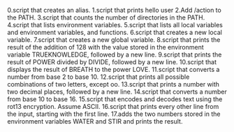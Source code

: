 0.script that creates an alias.
1.script that prints hello user
2.Add /action to the PATH.
3.script that counts the number of directories in the PATH.
4.script that lists environment variables.
5.script that lists all local variables and environment variables, and functions.
6.script that creates a new local variable.
7.script that creates a new global variable.
8.script that prints the result of the addition of 128 with the value stored in the environment variable TRUEKNOWLEDGE, followed by a new line.
9.script that prints the result of POWER divided by DIVIDE, followed by a new line.
10.script that displays the result of BREATH to the power LOVE.
11.script that converts a number from base 2 to base 10.
12.script that prints all possible combinations of two letters, except oo.
13.script that prints a number with two decimal places, followed by a new line.
14.script that converts a number from base 10 to base 16.
15.script that encodes and decodes text using the rot13 encryption. Assume ASCII.
16.script that prints every other line from the input, starting with the first line.
17.adds the two numbers stored in the environment variables WATER and STIR and prints the result.
